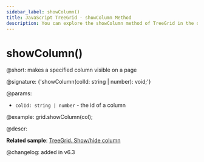 ```yaml
---
sidebar_label: showColumn()
title: JavaScript TreeGrid - showColumn Method 
description: You can explore the showColumn method of TreeGrid in the documentation of the DHTMLX JavaScript UI library. Browse developer guides and API reference, try out code examples and live demos, and download a free 30-day evaluation version of DHTMLX Suite.
---
```


# showColumn()

@short: makes a specified column visible on a page

@signature: {'showColumn(colId: string | number): void;'}

@params:
- `colId: string | number` - the id of a column

@example:
grid.showColumn(col);

@descr:

**Related sample**: [TreeGrid. Show/hide column](https://snippet.dhtmlx.com/1gekn97m)

@changelog: added in v6.3

[comment]: # (@relatedapi: treegrid/api/treegrid_hidecolumn_method.md)

[comment]: # (@related: treegrid/usage.md#hidingshowing-a-column)
